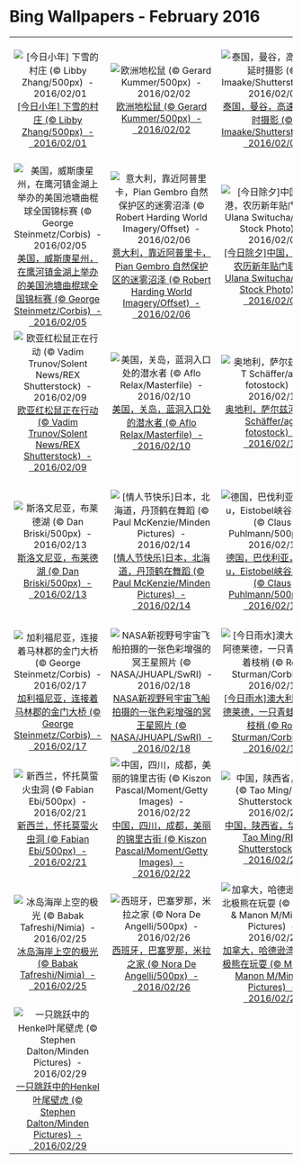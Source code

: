 # Bing Wallpapers - February 2016

| | | | |
|:-------------------------:|:-------------------------:|:-------------------------:|:-------------------------:|
| ![[今日小年] 下雪的村庄 (© Libby Zhang/500px)  -  2016/02/01](https://bing.ee123.net/img/cn/fhd/2016/02/01.jpg)[[今日小年] 下雪的村庄 (© Libby Zhang/500px)  -  2016/02/01](https://bing.ee123.net/img/cn/fhd/2016/02/01.jpg) | ![欧洲地松鼠 (© Gerard Kummer/500px)  -  2016/02/02](https://bing.ee123.net/img/cn/fhd/2016/02/02.jpg)[欧洲地松鼠 (© Gerard Kummer/500px)  -  2016/02/02](https://bing.ee123.net/img/cn/fhd/2016/02/02.jpg) | ![泰国，曼谷，高速公路延时摄影 (© Imaake/Shutterstock)  -  2016/02/03](https://bing.ee123.net/img/cn/fhd/2016/02/03.jpg)[泰国，曼谷，高速公路延时摄影 (© Imaake/Shutterstock)  -  2016/02/03](https://bing.ee123.net/img/cn/fhd/2016/02/03.jpg) | ![英格兰，德比郡，克隆福德，韦勒斯利城堡内景 (© Design Pics/plainpicture)  -  2016/02/04](https://bing.ee123.net/img/cn/fhd/2016/02/04.jpg)[英格兰，德比郡，克隆福德，韦勒斯利城堡内景 (© Design Pics/plainpicture)  -  2016/02/04](https://bing.ee123.net/img/cn/fhd/2016/02/04.jpg) |
| ![美国，威斯康星州，在鹰河镇金湖上举办的美国池塘曲棍球全国锦标赛 (© George Steinmetz/Corbis)  -  2016/02/05](https://bing.ee123.net/img/cn/fhd/2016/02/05.jpg)[美国，威斯康星州，在鹰河镇金湖上举办的美国池塘曲棍球全国锦标赛 (© George Steinmetz/Corbis)  -  2016/02/05](https://bing.ee123.net/img/cn/fhd/2016/02/05.jpg) | ![意大利，靠近阿普里卡，Pian Gembro 自然保护区的迷雾沼泽 (© Robert Harding World Imagery/Offset)  -  2016/02/06](https://bing.ee123.net/img/cn/fhd/2016/02/06.jpg)[意大利，靠近阿普里卡，Pian Gembro 自然保护区的迷雾沼泽 (© Robert Harding World Imagery/Offset)  -  2016/02/06](https://bing.ee123.net/img/cn/fhd/2016/02/06.jpg) | ![[今日除夕]中国，香港，农历新年贴门联 (© Ulana Switucha/Alamy Stock Photo)  -  2016/02/07](https://bing.ee123.net/img/cn/fhd/2016/02/07.jpg)[[今日除夕]中国，香港，农历新年贴门联 (© Ulana Switucha/Alamy Stock Photo)  -  2016/02/07](https://bing.ee123.net/img/cn/fhd/2016/02/07.jpg) | ![中国，秦岭，小金丝猴 (© Nate Polta/Tandem Stills + Motion)  -  2016/02/08](https://bing.ee123.net/img/cn/fhd/2016/02/08.jpg)[中国，秦岭，小金丝猴 (© Nate Polta/Tandem Stills + Motion)  -  2016/02/08](https://bing.ee123.net/img/cn/fhd/2016/02/08.jpg) |
| ![欧亚红松鼠正在行动 (© Vadim Trunov/Solent News/REX Shutterstock)  -  2016/02/09](https://bing.ee123.net/img/cn/fhd/2016/02/09.jpg)[欧亚红松鼠正在行动 (© Vadim Trunov/Solent News/REX Shutterstock)  -  2016/02/09](https://bing.ee123.net/img/cn/fhd/2016/02/09.jpg) | ![美国，关岛，蓝洞入口处的潜水者 (© Aflo Relax/Masterfile)  -  2016/02/10](https://bing.ee123.net/img/cn/fhd/2016/02/10.jpg)[美国，关岛，蓝洞入口处的潜水者 (© Aflo Relax/Masterfile)  -  2016/02/10](https://bing.ee123.net/img/cn/fhd/2016/02/10.jpg) | ![奥地利，萨尔兹河 (© T Schäffer/age fotostock)  -  2016/02/11](https://bing.ee123.net/img/cn/fhd/2016/02/11.jpg)[奥地利，萨尔兹河 (© T Schäffer/age fotostock)  -  2016/02/11](https://bing.ee123.net/img/cn/fhd/2016/02/11.jpg) | ![津巴布韦，万基国家公园的雄狮 (© Jeremy Woodhouse/Getty Images)  -  2016/02/12](https://bing.ee123.net/img/cn/fhd/2016/02/12.jpg)[津巴布韦，万基国家公园的雄狮 (© Jeremy Woodhouse/Getty Images)  -  2016/02/12](https://bing.ee123.net/img/cn/fhd/2016/02/12.jpg) |
| ![斯洛文尼亚，布莱德湖 (© Dan Briski/500px)  -  2016/02/13](https://bing.ee123.net/img/cn/fhd/2016/02/13.jpg)[斯洛文尼亚，布莱德湖 (© Dan Briski/500px)  -  2016/02/13](https://bing.ee123.net/img/cn/fhd/2016/02/13.jpg) | ![[情人节快乐]日本，北海道，丹顶鹤在舞蹈 (© Paul McKenzie/Minden Pictures)  -  2016/02/14](https://bing.ee123.net/img/cn/fhd/2016/02/14.jpg)[[情人节快乐]日本，北海道，丹顶鹤在舞蹈 (© Paul McKenzie/Minden Pictures)  -  2016/02/14](https://bing.ee123.net/img/cn/fhd/2016/02/14.jpg) | ![德国，巴伐利亚，Allg?u，Eistobel峡谷的冰柱 (© Claus Puhlmann/500px)  -  2016/02/15](https://bing.ee123.net/img/cn/fhd/2016/02/15.jpg)[德国，巴伐利亚，Allg?u，Eistobel峡谷的冰柱 (© Claus Puhlmann/500px)  -  2016/02/15](https://bing.ee123.net/img/cn/fhd/2016/02/15.jpg) | ![埃塞俄比亚，拉利贝拉古城，妇女出现在通往Bet Amanue教堂的地道口 (© Andrew McConnell/plainpicture)  -  2016/02/16](https://bing.ee123.net/img/cn/fhd/2016/02/16.jpg)[埃塞俄比亚，拉利贝拉古城，妇女出现在通往Bet Amanue教堂的地道口 (© Andrew McConnell/plainpicture)  -  2016/02/16](https://bing.ee123.net/img/cn/fhd/2016/02/16.jpg) |
| ![加利福尼亚，连接着马林郡的金门大桥 (© George Steinmetz/Corbis)  -  2016/02/17](https://bing.ee123.net/img/cn/fhd/2016/02/17.jpg)[加利福尼亚，连接着马林郡的金门大桥 (© George Steinmetz/Corbis)  -  2016/02/17](https://bing.ee123.net/img/cn/fhd/2016/02/17.jpg) | ![NASA新视野号宇宙飞船拍摄的一张色彩增强的冥王星照片 (© NASA/JHUAPL/SwRI)  -  2016/02/18](https://bing.ee123.net/img/cn/fhd/2016/02/18.jpg)[NASA新视野号宇宙飞船拍摄的一张色彩增强的冥王星照片 (© NASA/JHUAPL/SwRI)  -  2016/02/18](https://bing.ee123.net/img/cn/fhd/2016/02/18.jpg) | ![[今日雨水]澳大利亚，阿德莱德，一只青蛙紧抱着枝梢 (© Rob Sturman/Corbis)  -  2016/02/19](https://bing.ee123.net/img/cn/fhd/2016/02/19.jpg)[[今日雨水]澳大利亚，阿德莱德，一只青蛙紧抱着枝梢 (© Rob Sturman/Corbis)  -  2016/02/19](https://bing.ee123.net/img/cn/fhd/2016/02/19.jpg) | ![澳大利亚，墨尔本，白夜节 (© John W Banagan/Getty Images)  -  2016/02/20](https://bing.ee123.net/img/cn/fhd/2016/02/20.jpg)[澳大利亚，墨尔本，白夜节 (© John W Banagan/Getty Images)  -  2016/02/20](https://bing.ee123.net/img/cn/fhd/2016/02/20.jpg) |
| ![新西兰，怀托莫萤火虫洞 (© Fabian Ebi/500px)  -  2016/02/21](https://bing.ee123.net/img/cn/fhd/2016/02/21.jpg)[新西兰，怀托莫萤火虫洞 (© Fabian Ebi/500px)  -  2016/02/21](https://bing.ee123.net/img/cn/fhd/2016/02/21.jpg) | ![中国，四川，成都，美丽的锦里古街 (© Kiszon Pascal/Moment/Getty Images)  -  2016/02/22](https://bing.ee123.net/img/cn/fhd/2016/02/22.jpg)[中国，四川，成都，美丽的锦里古街 (© Kiszon Pascal/Moment/Getty Images)  -  2016/02/22](https://bing.ee123.net/img/cn/fhd/2016/02/22.jpg) | ![中国，陕西省，华山 (© Tao Ming/REX Shutterstock)  -  2016/02/23](https://bing.ee123.net/img/cn/fhd/2016/02/23.jpg)[中国，陕西省，华山 (© Tao Ming/REX Shutterstock)  -  2016/02/23](https://bing.ee123.net/img/cn/fhd/2016/02/23.jpg) | ![高山滑雪，滑雪板在转弯时溅起粉末 (© Jeff Curtes/Aurora Photos)  -  2016/02/24](https://bing.ee123.net/img/cn/fhd/2016/02/24.jpg)[高山滑雪，滑雪板在转弯时溅起粉末 (© Jeff Curtes/Aurora Photos)  -  2016/02/24](https://bing.ee123.net/img/cn/fhd/2016/02/24.jpg) |
| ![冰岛海岸上空的极光 (© Babak Tafreshi/Nimia)  -  2016/02/25](https://bing.ee123.net/img/cn/fhd/2016/02/25.jpg)[冰岛海岸上空的极光 (© Babak Tafreshi/Nimia)  -  2016/02/25](https://bing.ee123.net/img/cn/fhd/2016/02/25.jpg) | ![西班牙，巴塞罗那，米拉之家 (© Nora De Angelli/500px)  -  2016/02/26](https://bing.ee123.net/img/cn/fhd/2016/02/26.jpg)[西班牙，巴塞罗那，米拉之家 (© Nora De Angelli/500px)  -  2016/02/26](https://bing.ee123.net/img/cn/fhd/2016/02/26.jpg) | ![加拿大，哈德逊湾，小北极熊在玩耍 (© Meril D & Manon M/Minden Pictures)  -  2016/02/27](https://bing.ee123.net/img/cn/fhd/2016/02/27.jpg)[加拿大，哈德逊湾，小北极熊在玩耍 (© Meril D & Manon M/Minden Pictures)  -  2016/02/27](https://bing.ee123.net/img/cn/fhd/2016/02/27.jpg) | ![冰岛，辛格韦德利国家公园的火山口 (© Ragnar Th Sigurdsson/Alamy)  -  2016/02/28](https://bing.ee123.net/img/cn/fhd/2016/02/28.jpg)[冰岛，辛格韦德利国家公园的火山口 (© Ragnar Th Sigurdsson/Alamy)  -  2016/02/28](https://bing.ee123.net/img/cn/fhd/2016/02/28.jpg) |
| ![一只跳跃中的Henkel叶尾壁虎 (© Stephen Dalton/Minden Pictures)  -  2016/02/29](https://bing.ee123.net/img/cn/fhd/2016/02/29.jpg)[一只跳跃中的Henkel叶尾壁虎 (© Stephen Dalton/Minden Pictures)  -  2016/02/29](https://bing.ee123.net/img/cn/fhd/2016/02/29.jpg) |  |  |  |
